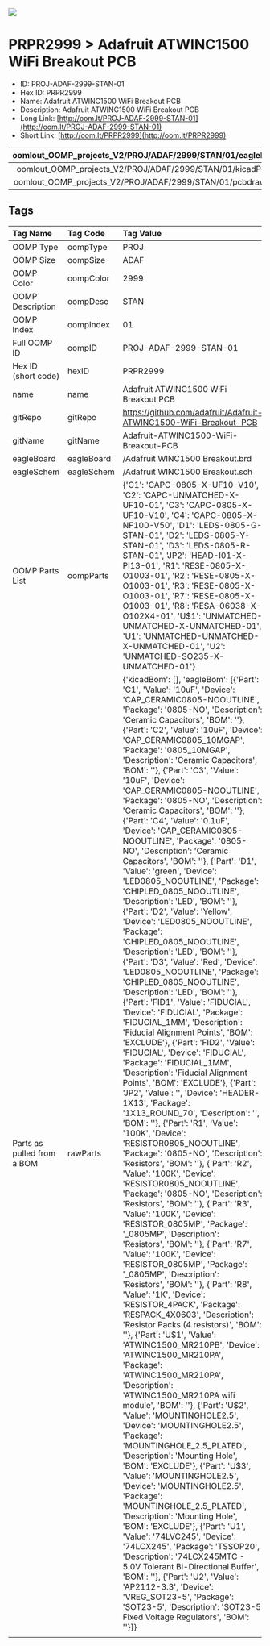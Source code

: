 


  
![][im]
# PRPR2999 > Adafruit ATWINC1500 WiFi Breakout PCB

- ID: PROJ-ADAF-2999-STAN-01
- Hex ID: PRPR2999
- Name: Adafruit ATWINC1500 WiFi Breakout PCB
- Description: Adafruit ATWINC1500 WiFi Breakout PCB
- Long Link: [http://oom.lt/PROJ-ADAF-2999-STAN-01](http://oom.lt/PROJ-ADAF-2999-STAN-01)
- Short Link: [http://oom.lt/PRPR2999](http://oom.lt/PRPR2999)
  

|oomlout_OOMP_projects_V2/PROJ/ADAF/2999/STAN/01/eagleImage.png|oomlout_OOMP_projects_V2/PROJ/ADAF/2999/STAN/01/eagleSchemImage.png|oomlout_OOMP_projects_V2/PROJ/ADAF/2999/STAN/01/kicadPcb3dFront.png|oomlout_OOMP_projects_V2/PROJ/ADAF/2999/STAN/01/kicadPcb3dBack.png|
| :---: | :---: | :---: | :---: |
|oomlout_OOMP_projects_V2/PROJ/ADAF/2999/STAN/01/kicadPcb3d.png|oomlout_OOMP_projects_V2/PROJ/ADAF/2999/STAN/01/bomBack.png|oomlout_OOMP_projects_V2/PROJ/ADAF/2999/STAN/01/bomFront.png|oomlout_OOMP_projects_V2/PROJ/ADAF/2999/STAN/01/pcbdraw.svg|
|oomlout_OOMP_projects_V2/PROJ/ADAF/2999/STAN/01/pcbdrawBack.svg||||

## Tags
  

|Tag Name|Tag Code|Tag Value|
| :--- | :--- | :--- |
|OOMP Type|oompType|PROJ|
|OOMP Size|oompSize|ADAF|
|OOMP Color|oompColor|2999|
|OOMP Description|oompDesc|STAN|
|OOMP Index|oompIndex|01|
|Full OOMP ID|oompID|PROJ-ADAF-2999-STAN-01|
|Hex ID (short code)|hexID|PRPR2999|
|name|name|Adafruit ATWINC1500 WiFi Breakout PCB|
|gitRepo|gitRepo|https://github.com/adafruit/Adafruit-ATWINC1500-WiFi-Breakout-PCB|
|gitName|gitName|Adafruit-ATWINC1500-WiFi-Breakout-PCB|
|eagleBoard|eagleBoard|/Adafruit WINC1500 Breakout.brd|
|eagleSchem|eagleSchem|/Adafruit WINC1500 Breakout.sch|
|OOMP Parts List|oompParts|{'C1': 'CAPC-0805-X-UF10-V10', 'C2': 'CAPC-UNMATCHED-X-UF10-01', 'C3': 'CAPC-0805-X-UF10-V10', 'C4': 'CAPC-0805-X-NF100-V50', 'D1': 'LEDS-0805-G-STAN-01', 'D2': 'LEDS-0805-Y-STAN-01', 'D3': 'LEDS-0805-R-STAN-01', 'JP2': 'HEAD-I01-X-PI13-01', 'R1': 'RESE-0805-X-O1003-01', 'R2': 'RESE-0805-X-O1003-01', 'R3': 'RESE-0805-X-O1003-01', 'R7': 'RESE-0805-X-O1003-01', 'R8': 'RESA-06038-X-O102X4-01', 'U$1': 'UNMATCHED-UNMATCHED-X-UNMATCHED-01', 'U1': 'UNMATCHED-UNMATCHED-X-UNMATCHED-01', 'U2': 'UNMATCHED-SO235-X-UNMATCHED-01'}|
|Parts as pulled from a BOM|rawParts|{'kicadBom': [], 'eagleBom': [{'Part': 'C1', 'Value': '10uF', 'Device': 'CAP_CERAMIC0805-NOOUTLINE', 'Package': '0805-NO', 'Description': 'Ceramic Capacitors', 'BOM': ''}, {'Part': 'C2', 'Value': '10uF', 'Device': 'CAP_CERAMIC0805_10MGAP', 'Package': '0805_10MGAP', 'Description': 'Ceramic Capacitors', 'BOM': ''}, {'Part': 'C3', 'Value': '10uF', 'Device': 'CAP_CERAMIC0805-NOOUTLINE', 'Package': '0805-NO', 'Description': 'Ceramic Capacitors', 'BOM': ''}, {'Part': 'C4', 'Value': '0.1uF', 'Device': 'CAP_CERAMIC0805-NOOUTLINE', 'Package': '0805-NO', 'Description': 'Ceramic Capacitors', 'BOM': ''}, {'Part': 'D1', 'Value': 'green', 'Device': 'LED0805_NOOUTLINE', 'Package': 'CHIPLED_0805_NOOUTLINE', 'Description': 'LED', 'BOM': ''}, {'Part': 'D2', 'Value': 'Yellow', 'Device': 'LED0805_NOOUTLINE', 'Package': 'CHIPLED_0805_NOOUTLINE', 'Description': 'LED', 'BOM': ''}, {'Part': 'D3', 'Value': 'Red', 'Device': 'LED0805_NOOUTLINE', 'Package': 'CHIPLED_0805_NOOUTLINE', 'Description': 'LED', 'BOM': ''}, {'Part': 'FID1', 'Value': 'FIDUCIAL', 'Device': 'FIDUCIAL', 'Package': 'FIDUCIAL_1MM', 'Description': 'Fiducial Alignment Points', 'BOM': 'EXCLUDE'}, {'Part': 'FID2', 'Value': 'FIDUCIAL', 'Device': 'FIDUCIAL', 'Package': 'FIDUCIAL_1MM', 'Description': 'Fiducial Alignment Points', 'BOM': 'EXCLUDE'}, {'Part': 'JP2', 'Value': '', 'Device': 'HEADER-1X13', 'Package': '1X13_ROUND_70', 'Description': '', 'BOM': ''}, {'Part': 'R1', 'Value': '100K', 'Device': 'RESISTOR0805_NOOUTLINE', 'Package': '0805-NO', 'Description': 'Resistors', 'BOM': ''}, {'Part': 'R2', 'Value': '100K', 'Device': 'RESISTOR0805_NOOUTLINE', 'Package': '0805-NO', 'Description': 'Resistors', 'BOM': ''}, {'Part': 'R3', 'Value': '100K', 'Device': 'RESISTOR_0805MP', 'Package': '_0805MP', 'Description': 'Resistors', 'BOM': ''}, {'Part': 'R7', 'Value': '100K', 'Device': 'RESISTOR_0805MP', 'Package': '_0805MP', 'Description': 'Resistors', 'BOM': ''}, {'Part': 'R8', 'Value': '1K', 'Device': 'RESISTOR_4PACK', 'Package': 'RESPACK_4X0603', 'Description': 'Resistor Packs (4 resistors)', 'BOM': ''}, {'Part': 'U$1', 'Value': 'ATWINC1500_MR210PB', 'Device': 'ATWINC1500_MR210PA', 'Package': 'ATWINC1500_MR210PA', 'Description': 'ATWINC1500_MR210PA wifi module', 'BOM': ''}, {'Part': 'U$2', 'Value': 'MOUNTINGHOLE2.5', 'Device': 'MOUNTINGHOLE2.5', 'Package': 'MOUNTINGHOLE_2.5_PLATED', 'Description': 'Mounting Hole', 'BOM': 'EXCLUDE'}, {'Part': 'U$3', 'Value': 'MOUNTINGHOLE2.5', 'Device': 'MOUNTINGHOLE2.5', 'Package': 'MOUNTINGHOLE_2.5_PLATED', 'Description': 'Mounting Hole', 'BOM': 'EXCLUDE'}, {'Part': 'U1', 'Value': '74LVC245', 'Device': '74LCX245', 'Package': 'TSSOP20', 'Description': '74LCX245MTC - 5.0V Tolerant Bi-Directional Buffer', 'BOM': ''}, {'Part': 'U2', 'Value': 'AP2112-3.3', 'Device': 'VREG_SOT23-5', 'Package': 'SOT23-5', 'Description': 'SOT23-5 Fixed Voltage Regulators', 'BOM': ''}]}|
||||



[im]: PROJ/ADAF/2999/STAN/01/kicadPcb3d_450.png
